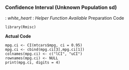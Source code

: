 ### Confidence Interval (Unknown Population sd)
: _white_heart_ : _Helper Function Available_
Preparation Code
```
library(Rmisc)
```
**Actual Code**
```
mpg.ci <- CI(mtcars$mpg, ci = 0.95)
mpg.ci <- cbind(mpg.ci[3],mpg.ci[1])
colnames(mpg.ci) <- c("lCI", "uCI")
rownames(mpg.ci) <- NULL
print(mpg.ci, digits = 4)
```
